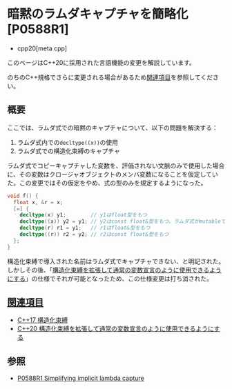 # 暗黙のラムダキャプチャを簡略化 [P0588R1]
* cpp20[meta cpp]

<!-- start lang caution -->

このページはC++20に採用された言語機能の変更を解説しています。

のちのC++規格でさらに変更される場合があるため[関連項目](#relative-page)を参照してください。

<!-- last lang caution -->

## 概要
ここでは、ラムダ式での暗黙のキャプチャについて、以下の問題を解決する：

1. ラムダ式内での`decltype((x))`の使用
2. ラムダ式での構造化束縛のキャプチャ

ラムダ式でコピーキャプチャした変数を、評価されない文脈のみで使用した場合に、その変数はクロージャオブジェクトのメンバ変数になることを仮定していた。この変更ではその仮定をやめ、式の型のみを規定するようになった。

```cpp
void f() {
  float x, &r = x;
  [=] {
    decltype(x) y1;        // y1はfloat型をもつ
    decltype((x)) y2 = y1; // y2はconst float&型をもつ。ラムダ式がmutableではなくxが左辺値であるため
    decltype(r) r1 = y1;   // r1はfloat&型をもつ
    decltype((r)) r2 = y2; // r2はconst float&型をもつ
  };
}
```

構造化束縛で導入された名前はラムダ式でキャプチャできない、と明記された。しかしその後、「[構造化束縛を拡張して通常の変数宣言のように使用できるようにする](extending_structured_bindings_to_be_more_like_variable_declarations.md)」の仕様でそれが可能となったため、この仕様変更は打ち消された。


## <a id="relative-page" href="#relative-page">関連項目</a>
- [C++17 構造化束縛](/lang/cpp17/structured_bindings.md)
- [C++20 構造化束縛を拡張して通常の変数宣言のように使用できるようにする](extending_structured_bindings_to_be_more_like_variable_declarations.md)

## 参照
- [P0588R1 Simplifying implicit lambda capture](https://www.open-std.org/jtc1/sc22/wg21/docs/papers/2017/p0588r1.html)
